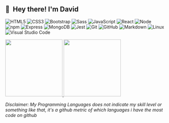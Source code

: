 ## 👋 &nbsp;Hey there! I'm David

  ![HTML5](https://img.shields.io/badge/-HTML5-333333?style=flat&logo=HTML5)
  ![CSS3](https://img.shields.io/badge/-CSS3-333333?style=flat&logo=CSS3&logoColor=1572B6)
  ![Bootstrap](https://img.shields.io/badge/-Bootstrap-333333?style=flat&logo=bootstrap&logoColor=563D7C)
  ![Sass](https://img.shields.io/badge/-Sass-333333?style=flat&logo=Sass)
  ![JavaScript](https://img.shields.io/badge/-JavaScript-333333?style=flat&logo=javascript) 
  ![React](https://img.shields.io/badge/-React-333333?style=flat&logo=react)
  ![Node](https://img.shields.io/badge/-Node.js-333333?style=flat&logo=Node.js)  
  ![npm](https://img.shields.io/badge/-npm-333333?style=flat&logo=npm)
  ![Express](https://img.shields.io/badge/-Express-333333?style=flat&logo=Express)
  ![MongoDB](https://img.shields.io/badge/-MongoDB-333333?style=flat&logo=MongoDB)
  ![Jest](https://img.shields.io/badge/-Jest-333333?style=flat&logo=Jest)
  ![Git](https://img.shields.io/badge/-Git-333333?style=flat&logo=git)
  ![GitHub](https://img.shields.io/badge/-GitHub-333333?style=flat&logo=github)
  ![Markdown](https://img.shields.io/badge/-Markdown-333333?style=flat&logo=markdown)
  ![Linux](https://img.shields.io/badge/-Linux-333333?style=flat&logo=Linux)
  ![Visual Studio Code](https://img.shields.io/badge/-Visual%20Studio%20Code-333333?style=flat&logo=visual-studio-code&logoColor=007ACC)


<p>
  <a href="https://github.com/dovimaj">
    <img height="180em" src="https://github-readme-stats.vercel.app/api?username=dovimaj&show_icons=true" />
    <img height="180em" src="https://github-readme-stats-eight-theta.vercel.app/api/top-langs/?username=dovimaj&layout=compact&exclude_lang=java+r" />    
  </a>
</p>

 *Disclaimer: My Programming Languages does not indicate my skill level or something like that, it's a github metric of which languages i have the most code on github*

